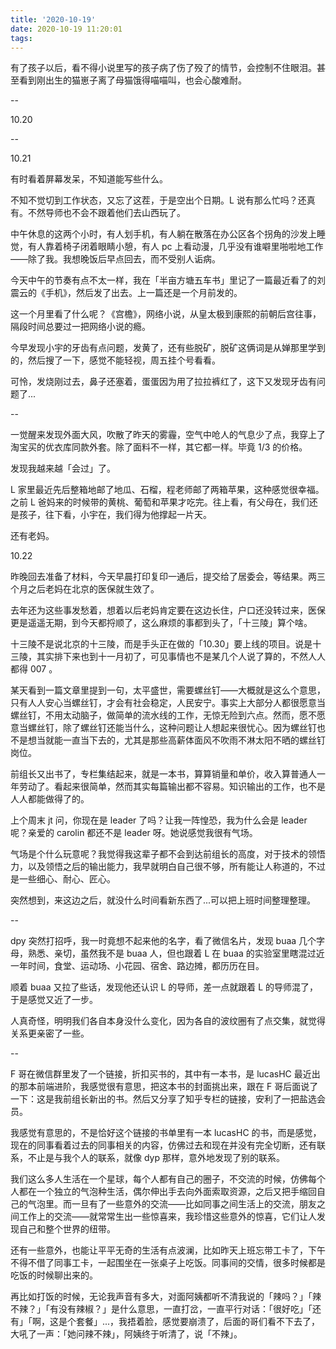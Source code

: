 ```yaml
---
title: '2020-10-19'
date: 2020-10-19 11:20:01
tags:
---
```


有了孩子以后，看不得小说里写的孩子病了伤了殁了的情节，会控制不住眼泪。甚至看到刚出生的猫崽子离了母猫饿得喵喵叫，也会心酸难耐。

--

10.20

--

10.21

有时看着屏幕发呆，不知道能写些什么。

不知不觉切到工作状态，又忘了这茬，于是空出个日期。L 说有那么忙吗？还真有。不然导师也不会不跟着他们去山西玩了。

中午休息的这两个小时，有人划手机，有人躺在散落在办公区各个拐角的沙发上睡觉，有人靠着椅子闭着眼睛小憩，有人 pc 上看动漫，几乎没有谁噼里啪啦地工作——除了我。我想晚饭后早点回去，而不受别人诟病。

今天中午的节奏有点不太一样，我在「半亩方塘五车书」里记了一篇最近看了的刘震云的《手机》，然后发了出去。上一篇还是一个月前发的。

这一个月里看了什么呢？《宫檐》，网络小说，从皇太极到康熙的前朝后宫往事，隔段时间总要过一把网络小说的瘾。

今早发现小宇的牙齿有点问题，发黄了，还有些脱矿，脱矿这俩词是从婵那里学到的，然后搜了一下，感觉不能轻视，周五挂个号看看。

可怜，发烧刚过去，鼻子还塞着，蛋蛋因为用了拉拉裤红了，这下又发现牙齿有问题了...

--

一觉醒来发现外面大风，吹散了昨天的雾霾，空气中呛人的气息少了点，我穿上了淘宝买的优衣库同款外套。除了面料不一样，其它都一样。毕竟 1/3 的价格。

发现我越来越「会过」了。

L 家里最近先后整箱地邮了地瓜、石榴，程老师邮了两箱苹果，这种感觉很幸福。之前 L 爸妈来的时候带的黄桃、葡萄和苹果才吃完。往上看，有父母在，我们还是孩子，往下看，小宇在，我们得为他撑起一片天。

还有老妈。

10.22

昨晚回去准备了材料，今天早晨打印复印一通后，提交给了居委会，等结果。两三个月之后老妈在北京的医保就生效了。

去年还为这些事发愁着，想着以后老妈肯定要在这边长住，户口还没转过来，医保更是遥遥无期，到今天都捋顺了，这么麻烦的事都到头了，「十三陵」算个啥。

十三陵不是说北京的十三陵，而是手头正在做的「10.30」要上线的项目。说是十三陵，其实排下来也到十一月初了，可见事情也不是某几个人说了算的，不然人人都得 007 。

某天看到一篇文章里提到一句，太平盛世，需要螺丝钉——大概就是这么个意思，只有人人安心当螺丝钉，才会有社会稳定，人民安宁。事实上大部分人都很愿意当螺丝钉，不用太动脑子，做简单的流水线的工作，无惊无险到六点。然而，愿不愿意当螺丝钉，除了螺丝钉还能当什么，这种问题让人想起来很忧心。因为螺丝钉也不是想当就能一直当下去的，尤其是那些高薪体面风不吹雨不淋太阳不晒的螺丝钉岗位。

前组长又出书了，专栏集结起来，就是一本书，算算销量和单价，收入算普通人一年劳动了。看起来很简单，然而其实每篇输出都不容易。知识输出的工作，也不是人人都能做得了的。

上个周末 jt 问，你现在是 leader 了吗？让我一阵惶恐，我为什么会是 leader 呢？亲爱的 carolin 都还不是 leader 呀。她说感觉我很有气场。

气场是个什么玩意呢？我觉得我这辈子都不会到达前组长的高度，对于技术的领悟力，以及领悟之后的输出能力，我早就明白自己很不够，所有能让人称道的，不过是一些细心、耐心、匠心。

突然想到，来这边之后，就没什么时间看新东西了...可以把上班时间整理整理。

--

dpy 突然打招呼，我一时竟想不起来他的名字，看了微信名片，发现 buaa 几个字母，熟悉、亲切，虽然我不是 buaa 人，但也跟着 L 在 buaa 的实验室里瞎混过近一年时间，食堂、运动场、小花园、宿舍、路边摊，都历历在目。

顺着 buaa 又拉了些话，发现他还认识 L 的导师，差一点就跟着 L 的导师混了，于是感觉又近了一步。

人真奇怪，明明我们各自本身没什么变化，因为各自的波纹圈有了点交集，就觉得关系更亲密了一些。

--

F 哥在微信群里发了一个链接，折扣买书的，其中有一本书，是 lucasHC 最近出的那本前端进阶，我感觉很有意思，把这本书的封面挑出来，跟在 F 哥后面说了一下：这是我前组长新出的书。然后又分享了知乎专栏的链接，安利了一把盐选会员。

我感觉有意思的，不是恰好这个链接的书单里有一本 lucasHC 的书，而是感觉，现在的同事看着过去的同事相关的内容，仿佛过去和现在并没有完全切断，还有联系，不止是与我个人的联系，就像 dyp 那样，意外地发现了别的联系。

我们这么多人生活在一个星球，每个人都有自己的圈子，不交流的时候，仿佛每个人都在一个独立的气泡种生活，偶尔伸出手去向外面索取资源，之后又把手缩回自己的气泡里。而一旦有了一些意外的交流——比如同事之间生活上的交流，朋友之间工作上的交流——就常常生出一些惊喜来，我珍惜这些意外的惊喜，它们让人发现自己和整个世界的纽带。

还有一些意外，也能让平平无奇的生活有点波澜，比如昨天上班忘带工卡了，下午不得不借了同事工卡，一起围坐在一张桌子上吃饭。同事间的交情，很多时候都是吃饭的时候聊出来的。

再比如打饭的时候，无论我声音有多大，对面阿姨都听不清我说的「辣吗？」「辣不辣？」「有没有辣椒？」是什么意思，一直打岔，一直平行对话：「很好吃」「还有」「啊，这是个套餐」...，我捂着脸，感觉要崩溃了，后面的哥们看不下去了，大吼了一声：「她问辣不辣」，阿姨终于听清了，说「不辣」。



